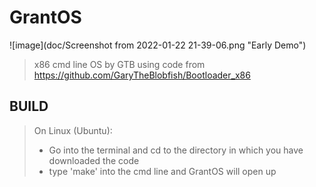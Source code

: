 # GrantOS

![image](doc/Screenshot from 2022-01-22 21-39-06.png "Early Demo")

>x86 cmd line OS by GTB using code from https://github.com/GaryTheBlobfish/Bootloader_x86  

## BUILD

> On Linux (Ubuntu):
>  - Go into the terminal and cd to the directory in which you have downloaded the code  
>  - type 'make' into the cmd line and GrantOS will open up  
